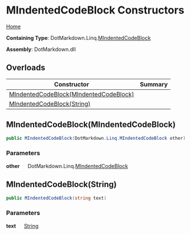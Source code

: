 # MIndentedCodeBlock Constructors

[Home](../../../../README.md)

**Containing Type**: DotMarkdown\.Linq\.[MIndentedCodeBlock](../README.md)

**Assembly**: DotMarkdown\.dll

## Overloads

| Constructor | Summary |
| ----------- | ------- |
| [MIndentedCodeBlock(MIndentedCodeBlock)](#DotMarkdown_Linq_MIndentedCodeBlock__ctor_DotMarkdown_Linq_MIndentedCodeBlock_) | |
| [MIndentedCodeBlock(String)](#DotMarkdown_Linq_MIndentedCodeBlock__ctor_System_String_) | |

## MIndentedCodeBlock\(MIndentedCodeBlock\) <a name="DotMarkdown_Linq_MIndentedCodeBlock__ctor_DotMarkdown_Linq_MIndentedCodeBlock_"></a>

```csharp
public MIndentedCodeBlock(DotMarkdown.Linq.MIndentedCodeBlock other)
```

### Parameters

**other** &emsp; DotMarkdown\.Linq\.[MIndentedCodeBlock](../README.md)

## MIndentedCodeBlock\(String\) <a name="DotMarkdown_Linq_MIndentedCodeBlock__ctor_System_String_"></a>

```csharp
public MIndentedCodeBlock(string text)
```

### Parameters

**text** &emsp; [String](https://docs.microsoft.com/en-us/dotnet/api/system.string)
